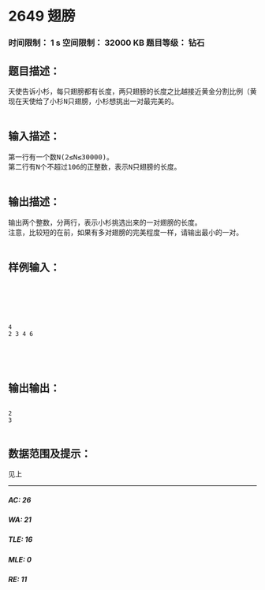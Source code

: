 # 2649 翅膀   
### 时间限制： 1 s     空间限制： 32000 KB     题目等级： 钻石  
## 题目描述：  

<pre>
天使告诉小杉，每只翅膀都有长度，两只翅膀的长度之比越接近黄金分割比例（黄金分割比=0.6180339887498949），就越完美。
现在天使给了小杉N只翅膀，小杉想挑出一对最完美的。

</pre>
  
  
## 输入描述：  

<pre>
第一行有一个数N(2≤N≤30000)。
第二行有N个不超过106的正整数，表示N只翅膀的长度。

</pre>
  
  
## 输出描述：  

<pre>
输出两个整数，分两行，表示小杉挑选出来的一对翅膀的长度。
注意，比较短的在前，如果有多对翅膀的完美程度一样，请输出最小的一对。

</pre>
  
  
## 样例输入：  

<pre><code>
 




4
2 3 4 6




</code></pre>
  
  
## 输出输出：  

<pre><code>
2
3

</code></pre>
  
  
## 数据范围及提示：  

<pre>
见上
</pre>
  
  
***  

##### AC: 26  
##### WA: 21  
##### TLE: 16  
##### MLE: 0  
##### RE: 11  
